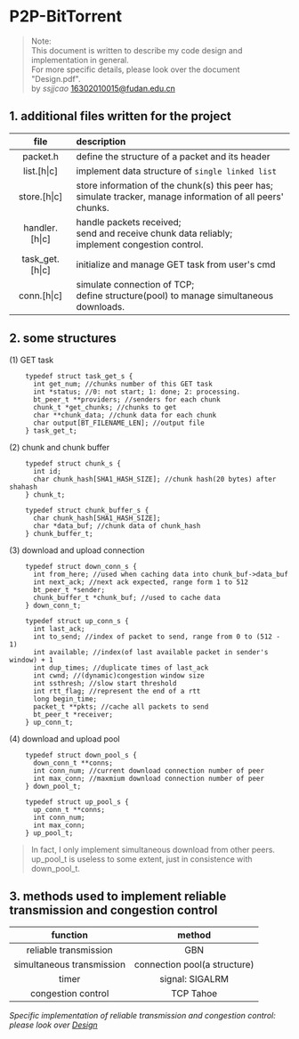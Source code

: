 # P2P-BitTorrent

> Note:  
> This document is written to describe my code design and implementation in general.  
> For more specific details, please look over the document "Design.pdf".  
> by *ssjjcao* <16302010015@fudan.edu.cn>

## 1. additional files written for the project
  |file|description|
  |:-:|:-|
  |packet.h|define the structure of a packet and its header|
  |list.[h&#124;c]|implement data structure of `single linked list`|
  |store.[h&#124;c]|store information of the chunk(s) this peer has;<br>simulate tracker, manage information of all peers' chunks.|
  |handler.[h&#124;c]|handle packets received;<br>send and receive chunk data reliably;<br>implement congestion control.|
  |task_get.[h&#124;c]|initialize and manage GET task from user's cmd|
  |conn.[h&#124;c]|simulate connection of TCP;<br>define structure(pool) to manage simultaneous downloads.|

## 2. some structures
  (1) GET task  
```
    typedef struct task_get_s {  
      int get_num; //chunks number of this GET task
      int *status; //0: not start; 1: done; 2: processing.
      bt_peer_t **providers; //senders for each chunk
      chunk_t *get_chunks; //chunks to get
      char **chunk_data; //chunk data for each chunk
      char output[BT_FILENAME_LEN]; //output file
    } task_get_t;
```
  
  (2) chunk and chunk buffer
```
    typedef struct chunk_s {
      int id;
      char chunk_hash[SHA1_HASH_SIZE]; //chunk hash(20 bytes) after shahash
    } chunk_t;
```
``` 
    typedef struct chunk_buffer_s {
      char chunk_hash[SHA1_HASH_SIZE];
      char *data_buf; //chunk data of chunk_hash
    } chunk_buffer_t;
```

  (3) download and upload connection
```
    typedef struct down_conn_s {
      int from_here; //used when caching data into chunk_buf->data_buf
      int next_ack; //next ack expected, range form 1 to 512
      bt_peer_t *sender;
      chunk_buffer_t *chunk_buf; //used to cache data
    } down_conn_t;
```
```  
    typedef struct up_conn_s {
      int last_ack;
      int to_send; //index of packet to send, range from 0 to (512 - 1)
      int available; //index(of last available packet in sender's window) + 1
      int dup_times; //duplicate times of last_ack
      int cwnd; //(dynamic)congestion window size
      int ssthresh; //slow start threshold
      int rtt_flag; //represent the end of a rtt
      long begin_time;
      packet_t **pkts; //cache all packets to send
      bt_peer_t *receiver;
    } up_conn_t;
```

  (4) download and upload pool
```
    typedef struct down_pool_s {
      down_conn_t **conns;
      int conn_num; //current download connection number of peer
      int max_conn; //maxmium download connection number of peer
    } down_pool_t;
```
```
    typedef struct up_pool_s {
      up_conn_t **conns;
      int conn_num;
      int max_conn;
    } up_pool_t;
```

> In fact, I only implement simultaneous download from other peers.   
> up_pool_t is useless to some extent, just in consistence with down_pool_t.

## 3. methods used to implement reliable transmission and congestion control
  |function|method|
  |:-:|:-:|
  |reliable transmission|GBN| 
  |simultaneous transmission|connection pool(a structure)|
  |timer|signal: SIGALRM| 
  |congestion control|TCP Tahoe|  

  *Specific implementation of reliable transmission and congestion control: please look over [Design](https://github.com/ssjjcao/CN_BitTorrent/blob/master/Design.pdf)*








